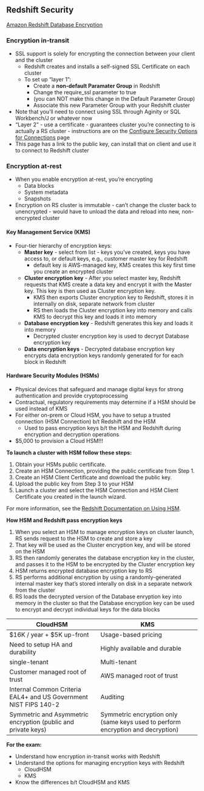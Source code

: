 
## Redshift Security

[Amazon Redshift Database Encryption](http://docs.aws.amazon.com/redshift/latest/mgmt/working-with-db-encryption.html)

### Encryption in-transit

* SSL support is solely for encrypting the connection between your client and the cluster
  * Redshift creates and installs a self-signed SSL Certificate on each cluster
  * To set up “layer 1”:
    * Create a **non-default Paramater Group** in Redshift
    * Change the require_ssl parameter to true 
    * (you can NOT make this change in the Default Parameter Group)
    * Associate this new Parameter Group with your Redshift cluster
* Note that you’ll need to connect using SSL through Aginity or SQL Workbench/J or whatever now
* “Layer 2” - use a certificate - guarantees cluster you’re connecting to is actually a RS cluster - instructions are on the [Configure Security Options for Connections](http://docs.aws.amazon.com/redshift/latest/mgmt/connecting-ssl-support.html) page
* This page has a link to the public key, can install that on client and use it to connect to Redshift cluster

### Encryption at-rest

* When you enable encryption at-rest, you’re encrypting
  * Data blocks
  * System metadata
  * Snapshots
* Encryption on RS cluster is immutable - can’t change the cluster back to unencrypted - would have to unload the data and reload into new, non-encrypted cluster

#### Key Management Service (KMS)

* Four-tier hierarchy of encryption keys:
  * **Master key** - select from list - keys you’ve created, keys you have access to, or default keys, e.g., customer master key for Redshift 
    * default key is AWS-managed key, KMS creates this key first time you create an encrypted cluster
  * **Cluster encryption key** - After you select master key, Redshift requests that KMS create a data key and encrypt it with the Master key.  This key is then used as Cluster encryption key.  
    * KMS then exports Cluster encryption key to Redshift, stores it in internally on disk, separate network from cluster
    * RS then loads the Cluster encryption key into memory and calls KMS to decrypt this key and loads it into memory
  * **Database encryption key** - Redshift generates this key and loads it into memory
    * Decrypted cluster encryption key is used to decrypt Database encryption key
  * **Data encryption keys** - Decrypted database encryption key encrypts data encryption keys randomly generated for for each block in Redshift

#### Hardware Security Modules (HSMs)
* Physical devices that safeguard and manage digital keys for strong authentication and provide cryptoprocessing
* Contractual, regulatory requirements may determine if a HSM should be used instead of KMS
* For either on-prem or Cloud HSM, you have to setup a trusted connection (HSM Connection) b/t Redshift and the HSM
  * Used to pass encryption keys b/t the HSM and Redshift during encryption and decryption operations
* $5,000 to provision a Cloud HSM!!!

**To launch a cluster with HSM follow these steps:**
1. Obtain your HSMs public certificate.
1. Create an HSM Connection, providing the public certificate from Step 1.
1. Create an HSM Client Certificate and download the public key.
1. Upload the public key from Step 3 to your HSM
1. Launch a cluster and select the HSM Connection and HSM Client Certificate you created in the launch wizard.

For more information, see the [Redshift Documentation on Using HSM](https://docs.aws.amazon.com/redshift/latest/mgmt/welcome.html).

**How HSM and Redshift pass encryption keys**
1. When you select an HSM to manage encryption keys on cluster launch, RS sends request to the HSM to create and store a key
1. That key will be used as the Cluster encryption key, and will be stored on the HSM
1. RS then randomly generates the database encryption key in the cluster, and passes it to the HSM to be encrypted by the Cluster encryption key
1. HSM returns encrypted database encryption key to RS
1. RS performs additional encryption by using a randomly-generated internal master key that’s stored interally on disk in a separate network from the cluster
1. RS loads the decrypted version of the Database enryption key into memory in the cluster so that the Database encryption key can be used to encrypt and decrypt individual keys for the data blocks

| CloudHSM | KMS |
|----------|-----|
|$16K / year + $5K up-front |Usage-based pricing |
|Need to setup HA and durability |Highly available and durable |
|single-tenant | Multi-tenant |
| Customer managed root of trust | AWS managed root of trust |
| Internal Common Criteria EAL4+ and US Government NIST FIPS 140-2 | Auditing |
| Symmetric and Asymmetric encryption (public and private keys) | Symmetric encryption only (same keys used to perform encryption and decryption) |


**For the exam:**
* Understand how encryption in-transit works with Redshift
* Understand the options for managing encryption keys with Redshift
  * CloudHSM
  * KMS
* Know the differences b/t CloudHSM and KMS

